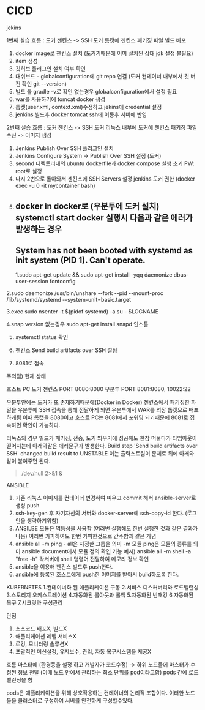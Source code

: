 # CICD

jekins

1번째 실습
흐름 : 도커 젠킨스 -> SSH 도커 톰캣에 젠킨스 패키징 파일 빌드 배포

1. docker image로 젠킨스 설치 (도커기때문에 이미 설치된 상태 jdk 설정 불필요)
2. item 생성
3. 깃허브 플러그인 설치 여부 확인
4. 대쉬보드 - globalconfiguration에 git repo 연결 (도커 컨테이너 내부에서 깃 버전 확인 git --version)
5. 빌드 툴 gradle -v로 확인 없는경우 globalconfiguration에서 설정 필요
6. war를 사용하기에 tomcat docker 생성
7. 톰캣(user.xml, context.xml)수정하고 jekins에 credential 설정
8. jenkins 빌드후 docker tomcat ssh에 이동후 서버에 반영

2번째 실습
흐름 : 도커 젠킨스 -> SSH 도커 리눅스 내부에 도커에 젠킨스 패키징 파일 수신 -> 이미지 생성

1. Jenkins Publish Over SSH 플러그인 설치
2. Jenkins Configure System -> Publish Over SSH 설정 (도커)
3. second 디렉토리내의 ubuntu dockerfile과 docker compose 실행 초기 PW: root로 설정
4. 다시 2번으로 돌아와서 젠킨스에 SSH Servers 설정
   jenkins 도커 권한 (docker exec -u 0 -it mycontainer bash)
5. docker in docker로 (우분투에 도커 설치)
   systemctl start docker 실행시 다음과 같은 에러가 발생하는 경우
   --
   System has not been booted with systemd as init system (PID 1). Can't operate.
   --
   1.sudo apt-get update && sudo apt-get install -yqq daemonize dbus-user-session fontconfig

2.sudo daemonize /usr/bin/unshare --fork --pid --mount-proc /lib/systemd/systemd --system-unit=basic.target

3.exec sudo nsenter -t $(pidof systemd) -a su - $LOGNAME

4.snap version 없는경우 sudo apt-get install snapd 인스톨

5. systemctl status 확인

6. 젠킨스 Send build artifacts over SSH 설정

7. 8081로 접속

주의점)
현재 상태

호스트 PC 도커
젠킨스 PORT 8080:8080
우분투 PORT 8081:8080, 10022:22

우분투안에는 도커가 또 존재하기때문에(Docker in Docker) 젠킨스에서 패키징한 파일을 우분투에 SSH 접속을 통해 전달하게 되면 우분투에서 WAR를 외장 톰캣으로 배포하게됨 이때 톰캣을 8080이고 호스트 PC는 8081에서 포워딩 되기때문에 8081로 접속하면 확인이 가능하다.

리눅스의 경우 빌드가 패키징, 전송, 도커 띄우기에 성공해도
한참 머물다가 타임아웃이 떨어지는데 아래와같은 에러문구가 발생한다.
Build step 'Send build artifacts over SSH' changed build result to UNSTABLE
이는 출력스트림이 문제로 뒤에 아래와 같이 붙여주면 된다.

> /dev/null 2>&1 &

<!-- docker exec -itu 0 docker-server /bin/bash  -->
<!-- -u 0 이 루트 권한으로 접속하는 명령어 -->
<!-- 원격 접속하기 위한 툴 -->
<!-- apt-get install net-tools vim openssh-server -->
<!-- vim /etc/ssh/sshd_config 에서 PermitRootLogin Yes로 설정-->
<!-- service ssh start -->
<!-- systemctl status sshd active인지 확인 -->

<!-- WARNING: REMOTE HOST IDENTIFICATION HAS CHANGED 오류시 -->
<!-- 기존에 해당 포트로 접속한 ssh 동일 서버가 있어서 해당인증으로 접속하려다가 에러가 발생하는것 인증 정보 삭제후 재 로그인 필요 -->

ANSIBLE

1. 기존 리눅스 이미지를 컨테이너 변경하여 띠우고 commit 해서 ansible-server로 생성 push
2. ssh-key-gen 후 자기자신의 서버와 docker-server에 ssh-copy-id 한다. (로그인을 생략하기위함)
3. ANSILBE 모듈은 멱등성을 사용함 (여러번 실행해도 한번 실행한 것과 같은 결과가 나옴) 여러번 카피하여도 한번 카피한것으로 간주함과 같은 개념
4. ansible all -m ping - all은 지정한 그룹을 의미 -m 모듈 ping은 모듈의 종류를 의미 ansible document에서 모듈 정의 확인 가능
   예시) ansible all -m shell -a "free -h"
   각서버에 shell 명령어 전달하여 메모리 정보 확인
5. ansible을 이용해 젠킨스 빌드후 push한다.
6. ansible에 등록된 호스트에게 push한 이미지를 받아서 build하도록 한다.

KUBERNETES 1.컨테이너화 된 애플리케이션 구동 2.서비스 디스커버리와 로드밸런싱 3.스토리지 오케스트레이션 4.자동화된 롤아웃과 롤백 5.자동화된 빈패킹 6.자동화된 복구 7.시크릿과 구성관리

단점

1. 소스코드 배포X, 빌드X
2. 애플리케이션 레벨 서비스X
3. 로깅, 모니터링 솔루션X
4. 포괄적인 머신설정, 유지보수, 관리, 자동 복구시스템을 제공X

흐름
마스터에 (환경등을 설정 하고 개발자가 코드수정) -> 하위 노드들에 마스터가 수정된 정보 전달 (이때 노드 안에서 관리하는 최소 단위를 pod이라고함) pods 간에 로드밸런싱을 함

pods은 애플리케이션을 위해 상호작용하는 컨테이너의 논리적 조합이다. 이러한 노드들을 클러스터로 구성하여 서버를 안전하게 구성할수있다.
